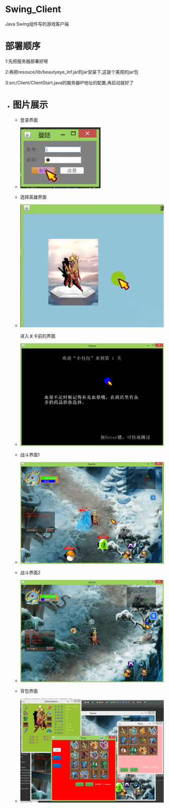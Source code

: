 # Swing_Client
Java Swing组件写的游戏客户端

# 部署顺序
1:先把服务器部署好呀

2:再把resouce/lib/beautyeye_lnf.jar的jar安装下,这是个美观的jar包

3:src/Client/ClientStart.java的服务器IP地址的配置,再启动就好了

* # 图片展示

    - 登录界面

    - ![1](https://github.com/xiaobaobao007/Swing_Client/blob/master/resouce/image/show/login.png)

    - 选择英雄界面

    - ![1](https://github.com/xiaobaobao007/Swing_Client/blob/master/resouce/image/show/choose.png)

      进入关卡前的界面

    - ![1](https://github.com/xiaobaobao007/Swing_Client/blob/master/resouce/image/show/loading.png)

    - 战斗界面1

    - ![1](https://github.com/xiaobaobao007/Swing_Client/blob/master/resouce/image/show/fighting1.png)

    - 战斗界面2

    - ![1](https://github.com/xiaobaobao007/Swing_Client/blob/master/resouce/image/show/fighting2.png)

    - 背包界面

    - ![1](https://github.com/xiaobaobao007/Swing_Client/blob/master/resouce/image/show/menu.png)

